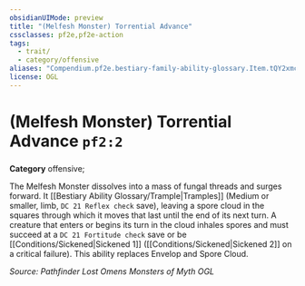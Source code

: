 ```yaml
---
obsidianUIMode: preview
title: "(Melfesh Monster) Torrential Advance"
cssclasses: pf2e,pf2e-action
tags:
  - trait/
  - category/offensive
aliases: "Compendium.pf2e.bestiary-family-ability-glossary.Item.tQY2xmcIhzCM7oCC"
license: OGL
---
```

# (Melfesh Monster) Torrential Advance `pf2:2`

### 

**Category** offensive; 




The Melfesh Monster dissolves into a mass of fungal threads and surges forward. It [[Bestiary Ability Glossary/Trample|Tramples]] (Medium or smaller, limb, `DC 21 Reflex check` save), leaving a spore cloud in the squares through which it moves that last until the end of its next turn. A creature that enters or begins its turn in the cloud inhales spores and must succeed at a `DC 21 Fortitude check` save or be [[Conditions/Sickened|Sickened 1]] ([[Conditions/Sickened|Sickened 2]] on a critical failure). This ability replaces Envelop and Spore Cloud.

*Source: Pathfinder Lost Omens Monsters of Myth*
*OGL*
